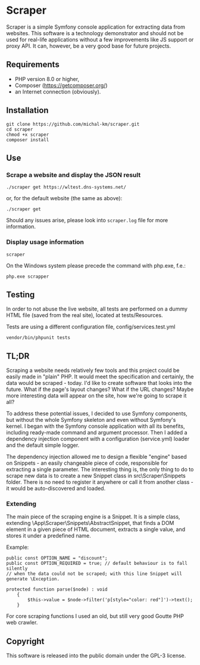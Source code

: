 # Scraper

Scraper is a simple Symfony console application for extracting data from websites. This software is a technology demonstrator and should not be used for real-life applications without a few improvements like JS support or proxy API. It can, however, be a very good base for future projects.

## Requirements

- PHP version 8.0 or higher,
- Composer (https://getcomposer.org/)
- an Internet connection (obviously).

## Installation

```
git clone https://github.com/michal-km/scraper.git
cd scraper
chmod +x scraper
composer install
```

## Use

### Scrape a website and display the JSON result
```
./scraper get https://wltest.dns-systems.net/
```
or, for the default website (the same as above):
```
./scraper get
```
Should any issues arise, please look into `scraper.log` file for more information.

### Display usage information
```
scraper
```

On the Windows system please precede the command with php.exe, f.e.:
```
php.exe scrapper
```

## Testing

In order to not abuse the live website, all tests are performed on a dummy HTML file (saved from the real site), located at tests/Resources.

Tests are using a different configuration file, config/services.test.yml

```
vendor/bin/phpunit tests
```

## TL;DR

Scraping a website needs relatively few tools and this project could be easily made in "plain" PHP. It would meet the specification and certainly, the data would be scraped - today. I'd like to create software that looks into the future. What if the page's layout changes? What if the URL changes?
Maybe more interesting data will appear on the site, how we're going to scrape it all?

To address these potential issues, I decided to use Symfony components, but without the whole Symfony skeleton and even without Symfony's kernel. I began with the Symfony console application with all its benefits, including ready-made command and argument processor. Then I added a dependency injection component with a configuration (service.yml) loader and the default simple logger.

The dependency injection allowed me to design a flexible "engine" based on Snippets - an easily changeable piece of code, responsible for extracting a single parameter. The interesting thing is, the only thing to do to scrape new data is to create a new Snippet class in src\Scraper\Snippets folder. There is no need to register it anywhere or call it from another class - it would be auto-discovered and loaded.

### Extending

The main piece of the scraping engine is a Snippet. It is a simple class, extending \App\Scraper\Snippets\AbstractSnippet, that finds a DOM element in a given piece of HTML document, extracts a single value, and stores it under a predefined name.

Example:

```
public const OPTION_NAME = "discount";
public const OPTION_REQUIRED = true; // default behaviour is to fall silently 
// when the data could not be scraped; with this line Snippet will generate \Exception.

protected function parse($node) : void
    {
        $this->value = $node->filter('p[style="color: red"]')->text();
    }
```

For core scraping functions I used an old, but still very good Goutte PHP web crawler.

## Copyright

This software is released into the public domain under the GPL-3 license.